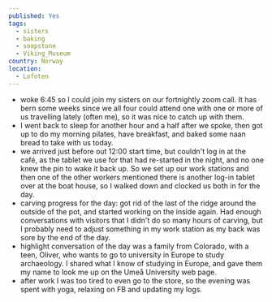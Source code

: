 ```yaml
---
published: Yes
tags:
  - sisters
  - baking
  - soapstone
  - Viking_Museum
country: Norway
location:
  - Lofoten
---
```

- woke 6:45 so I could join my sisters on our fortnightly zoom call. It has bern some weeks since we all four could attend one with one or more of us travelling lately (often me), so it was nice to catch up with them.
- I went back to sleep for another hour and a half after we spoke, then got up to do my morning pilates, have breakfast, and baked some naan bread to take with us today.
- we arrived just before out 12:00 start time, but couldn't log in at the café, as the tablet we use for that had re-started in the night, and no one knew the pin to wake it back up. So we set up our work stations and then one of the other workers mentioned there is another log-in tablet over at the boat house, so I walked down and clocked us both in for the day.
- carving progress for the day: got rid of the last of the ridge around the outside of the pot, and started working on the inside again. Had enough conversations with visitors that I didn't do so many hours of carving, but I probably need to adjust something in my work station as my back was sore by the end of the day. 
- highlight conversation of the day was a family from Colorado, with a teen, Oliver, who wants to go to university in Europe to study archaeology. I shared what I know of studying in Europe, and gave them my name to look me up on the Umeå University web page.
- after work I was too tired to even go to the store, so the evening was spent with yoga, relaxing on FB and updating my logs.